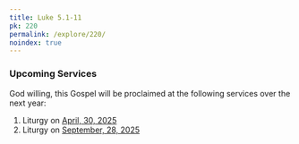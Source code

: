 ```yaml
---
title: Luke 5.1-11
pk: 220
permalink: /explore/220/
noindex: true
---
```


### Upcoming Services

God willing, this Gospel will be proclaimed at the following services over the next year:


1. Liturgy on [April, 30, 2025](https://orthocal.info/readings/gregorian/2025/04/30/)
1. Liturgy on [September, 28, 2025](https://orthocal.info/readings/gregorian/2025/09/28/)
